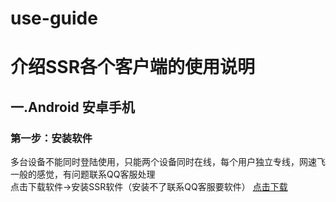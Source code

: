# use-guide
# **介绍SSR各个客户端的使用说明**

## 一.Android 安卓手机  
### 第一步：安装软件  

多台设备不能同时登陆使用，只能两个设备同时在线，每个用户独立专线，网速飞一般的感觉，有问题联系QQ客服处理  
点击下载软件→安装SSR软件（安装不了联系QQ客服要软件）
[点击下载](https://www.google.com.hk/)


